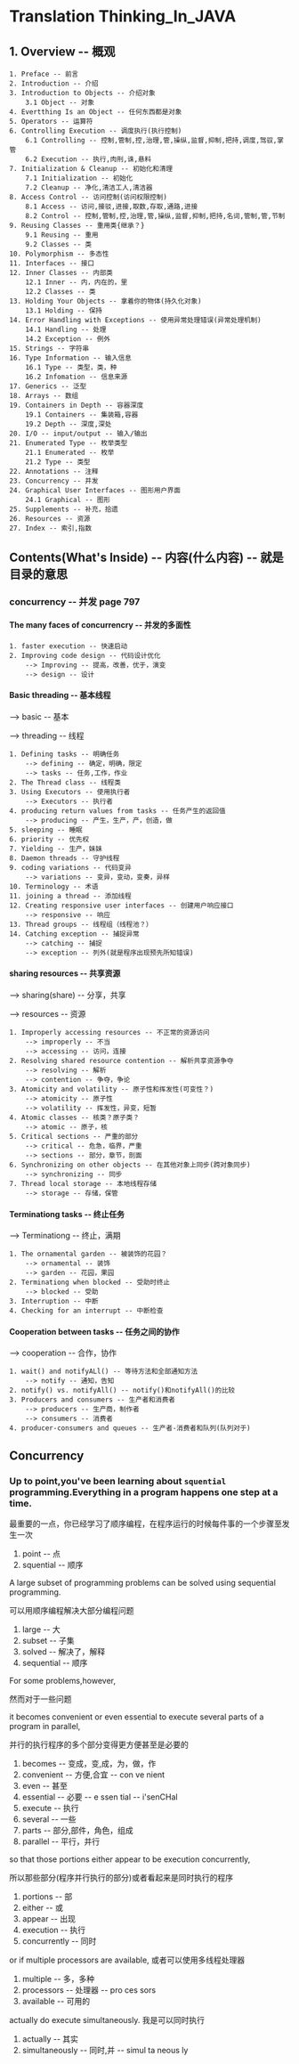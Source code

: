 # Translation Thinking_In_JAVA

## 1. Overview -- 概观
```
1. Preface -- 前言
2. Introduction -- 介绍
3. Introduction to Objects -- 介绍对象
    3.1 Object -- 对象
4. Evertthing Is an Object -- 任何东西都是对象
5. Operators -- 运算符
6. Controlling Execution -- 调度执行(执行控制)
    6.1 Controlling -- 控制,管制,控,治理,管,操纵,监督,抑制,把持,调度,驾驭,掌管
    6.2 Execution -- 执行,肉刑,诛,悬料
7. Initialization & Cleanup -- 初始化和清理
    7.1 Initialization -- 初始化
    7.2 Cleanup -- 净化,清洁工人,清洁器
8. Access Control -- 访问控制(访问权限控制)
    8.1 Access -- 访问,接驳,进接,取数,存取,通路,进接
    8.2 Control -- 控制,管制,控,治理,管,操纵,监督,抑制,把持,名词,管制,管,节制
9. Reusing Classes -- 重用类{继承？}
    9.1 Reusing -- 重用
    9.2 Classes -- 类
10. Polymorphism -- 多态性
11. Interfaces -- 接口
12. Inner Classes -- 内部类
    12.1 Inner -- 内，内在的，里
    12.2 Classes -- 类
13. Holding Your Objects -- 拿着你的物体(持久化对象)
    13.1 Holding -- 保持
14. Error Handling with Exceptions -- 使用异常处理错误(异常处理机制)
    14.1 Handling -- 处理
    14.2 Exception -- 例外
15. Strings -- 字符串
16. Type Information -- 输入信息
    16.1 Type -- 类型，类，种
    16.2 Infomation -- 信息来源
17. Generics -- 泛型
18. Arrays -- 数组
19. Containers in Depth -- 容器深度
    19.1 Containers -- 集装箱,容器
    19.2 Depth -- 深度,深处
20. I/O -- input/output -- 输入/输出
21. Enumerated Type -- 枚举类型
    21.1 Enumerated -- 枚举
    21.2 Type -- 类型
22. Annotations -- 注释
23. Concurrency -- 并发
24. Graphical User Interfaces -- 图形用户界面
    24.1 Graphical -- 图形
25. Supplements -- 补充，拾遗
26. Resources -- 资源
27. Index -- 索引,指数
```


## Contents(What's Inside) -- 内容(什么内容) -- 就是目录的意思

### concurrency -- 并发 page 797
#### The many faces of concurrencry -- 并发的多面性
    1. faster execution -- 快速启动
    2. Improving code design -- 代码设计优化
        --> Improving -- 提高，改善，优于，演变
        --> design -- 设计
#### Basic threading -- 基本线程
--> basic -- 基本

--> threading -- 线程

    1. Defining tasks -- 明确任务
        --> defining -- 确定，明确，限定
        --> tasks -- 任务,工作，作业
    2. The Thread class -- 线程类
    3. Using Executors -- 使用执行者
        --> Executors -- 执行者
    4. producing return values from tasks -- 任务产生的返回值
        --> producing -- 产生，生产，产，创造，做
    5. sleeping -- 睡眠
    6. priority -- 优先权
    7. Yielding -- 生产，妹妹
    8. Daemon threads -- 守护线程
    9. coding variations -- 代码变异
        --> variations -- 变异，变动，变奏，异样
    10. Terminology -- 术语
    11. joining a thread -- 添加线程
    12. Creating responsive user interfaces -- 创建用户响应接口
        --> responsive -- 响应
    13. Thread groups -- 线程组（线程池？）
    14. Catching exception -- 捕捉异常
        --> catching -- 捕捉
        --> exception -- 列外(就是程序出现预先所知错误)
#### sharing resources -- 共享资源
--> sharing(share) -- 分享，共享

--> resources -- 资源

    1. Improperly accessing resources -- 不正常的资源访问
        --> improperly -- 不当
        --> accessing -- 访问，连接
    2. Resolving shared resource contention -- 解析共享资源争夺
        --> resolving -- 解析
        --> contention -- 争夺，争论
    3. Atomicity and volatility -- 原子性和挥发性(可变性？)
        --> atomicity -- 原子性
        --> volatility -- 挥发性，异变，短暂
    4. Atomic classes -- 核类？原子类？
        --> atomic -- 原子，核
    5. Critical sections -- 严重的部分
        --> critical -- 危急，临界，严重
        --> sections -- 部分，章节，剖面
    6. Synchronizing on other objects -- 在其他对象上同步(跨对象同步)
        --> synchronizing -- 同步
    7. Thread local storage -- 本地线程存储
        --> storage -- 存储，保管

#### Terminationg tasks -- 终止任务
--> Terminationg -- 终止，满期

    1. The ornamental garden -- 被装饰的花园？
        --> ornamental -- 装饰
        --> garden -- 花园，果园
    2. Terminationg when blocked -- 受助时终止
        --> blocked -- 受助
    3. Interruption -- 中断
    4. Checking for an interrupt -- 中断检查

#### Cooperation between tasks -- 任务之间的协作
--> cooperation -- 合作，协作

    1. wait() and notifyALl() -- 等待方法和全部通知方法
        --> notify -- 通知，告知
    2. notify() vs. notifyAll() -- notify()和notifyAll()的比较
    3. Producers and consumers -- 生产者和消费者
        --> producers -- 生产商，制作者
        --> consumers -- 消费者
    4. producer-consumers and queues -- 生产者-消费者和队列(队列对于)



## Concurrency 
### Up to point,you've been learning about `squential` programming.Everything in a program happens one step at a time. 

最重要的一点，你已经学习了顺序编程，在程序运行的时候每件事的一个步骤至发生一次

1. point -- 点
2. squential -- 顺序

A large subset of programming problems can be solved using sequential programming.

可以用顺序编程解决大部分编程问题

1. large -- 大
2. subset -- 子集
3. solved -- 解决了，解释
4. sequential -- 顺序

For some problems,however,

然而对于一些问题

it becomes convenient or even essential to execute several parts of a program in parallel,

并行的执行程序的多个部分变得更方便甚至是必要的

1. becomes -- 变成，变,成，为，做，作
2. convenient -- 方便,合宜 -- con ve nient
3. even -- 甚至
4. essential -- 必要 -- e ssen tial -- i'senCHal
5. execute -- 执行
6. several -- 一些
7. parts -- 部分,部件，角色，组成
8. parallel -- 平行，并行

so that those portions either appear to be execution concurrently,

所以那些部分(程序并行执行的部分)或者看起来是同时执行的程序

1. portions -- 部
10. either -- 或
11. appear -- 出现
12. execution -- 执行
13. concurrently -- 同时

or if multiple processors are available,
或者可以使用多线程处理器
1. multiple -- 多，多种
2. processors -- 处理器 -- pro ces sors
3. available -- 可用的

actually do execute simultaneously.
我是可以同时执行
1. actually -- 其实
2. simultaneously -- 同时,并 -- simul ta neous ly